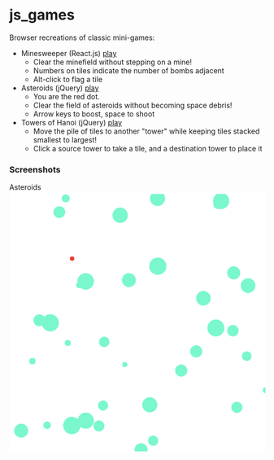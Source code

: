 # js_games
Browser recreations of classic mini-games:
* Minesweeper (React.js)      [play](https://samblyon.github.io/js_games/react_minesweeper)
  * Clear the minefield without stepping on a mine!
  * Numbers on tiles indicate the number of bombs adjacent
  * Alt-click to flag a tile
* Asteroids (jQuery)          [play](https://samblyon.github.io/js_games/jquery_asteroids/lib)
  * You are the red dot.
  * Clear the field of asteroids without becoming space debris!
  * Arrow keys to boost, space to shoot
* Towers of Hanoi (jQuery)    [play](https://samblyon.github.io/js_games/jquery_towers_of_hanoi/html)
  * Move the pile of tiles to another "tower" while keeping tiles stacked smallest to largest!
  * Click a source tower to take a tile, and a destination tower to place it
  
### Screenshots

Asteroids
![game_start](./docs/asteroids_game_start.png)

